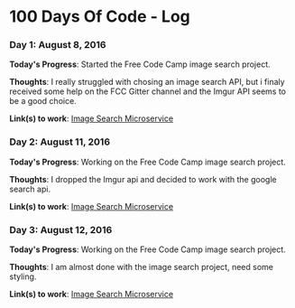 # 100 Days Of Code - Log

### Day 1: August 8, 2016

**Today's Progress**: Started the Free Code Camp image search project.

**Thoughts**: I really struggled with chosing an image search API, but i finaly received some help on the FCC Gitter channel and the Imgur API seems to be a good choice.

**Link(s) to work**: [Image Search Microservice](https://github.com/Ilyes-Hammadi/image_search)

### Day 2: August 11, 2016

**Today's Progress**: Working on the Free Code Camp image search project.

**Thoughts**: I dropped the Imgur api and decided to work with the google search api.

**Link(s) to work**: [Image Search Microservice](https://github.com/Ilyes-Hammadi/image_search)

### Day 3: August 12, 2016

**Today's Progress**: Working on the Free Code Camp image search project.

**Thoughts**: I am almost done with the image search project, need some styling.

**Link(s) to work**: [Image Search Microservice](https://github.com/Ilyes-Hammadi/image_search)
